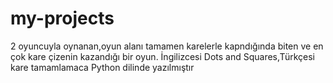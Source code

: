 # my-projects
2 oyuncuyla oynanan,oyun alanı tamamen karelerle kapndığında biten ve en çok kare çizenin kazandığı bir oyun.
İngilizcesi Dots and Squares,Türkçesi kare tamamlamaca
Python dilinde yazılmıştır
